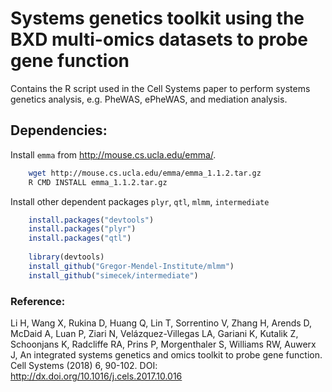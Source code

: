# Systems genetics toolkit using the BXD multi-omics datasets to probe gene function
Contains the R script used in the Cell Systems paper to perform systems genetics analysis, e.g. PheWAS, ePheWAS, and mediation analysis. 

## Dependencies: 

Install `emma` from http://mouse.cs.ucla.edu/emma/. 

```sh
    wget http://mouse.cs.ucla.edu/emma/emma_1.1.2.tar.gz
    R CMD INSTALL emma_1.1.2.tar.gz
```

Install other dependent packages `plyr`, `qtl`, `mlmm`, `intermediate`
```R
    install.packages("devtools")
    install.packages("plyr")
    install.packages("qtl")
    
    library(devtools)
    install_github("Gregor-Mendel-Institute/mlmm")
    install_github("simecek/intermediate")

```
### Reference: 
Li H, Wang X, Rukina D, Huang Q, Lin T, Sorrentino V, Zhang H, Arends D, McDaid A, Luan P, Ziari N, Velázquez-Villegas LA, Gariani K, Kutalik Z, Schoonjans K, Radcliffe RA, Prins P, Morgenthaler S, Williams RW, Auwerx J, An integrated systems genetics and omics toolkit to probe gene function. Cell Systems (2018) 6, 90-102. DOI: http://dx.doi.org/10.1016/j.cels.2017.10.016 
